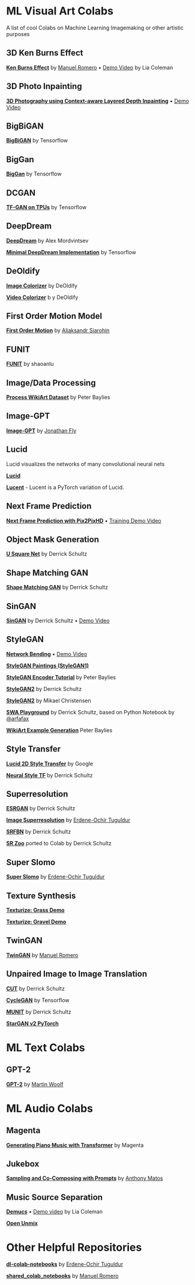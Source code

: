 # ML Visual Art Colabs
A list of cool Colabs on Machine Learning Imagemaking or other artistic purposes 

## 3D Ken Burns Effect
[**Ken Burns Effect**](https://colab.research.google.com/drive/1hxx4iSuAOyeI2gCL54vQkpEuBVrIv1hY) by [Manuel Romero](https://github.com/mrm8488/) • [Demo Video](https://youtu.be/DYsfitr-FdY) by Lia Coleman

## 3D Photo Inpainting
[**3D Photography using Context-aware Layered Depth Inpainting**](https://github.com/dvschultz/ml-art-colabs/blob/master/3D_Photo_Inpainting.ipynb) • [Demo Video](https://youtu.be/y3noI8fquLo)

## BigBiGAN
[**BigBiGAN**](https://colab.research.google.com/github/tensorflow/hub/blob/master/examples/colab/bigbigan_with_tf_hub.ipynb) by Tensorflow

## BigGan
[**BigGan**](https://colab.research.google.com/github/tensorflow/hub/blob/master/examples/colab/biggan_generation_with_tf_hub.ipynb) by Tensorflow

## DCGAN
[**TF-GAN on TPUs**](https://colab.research.google.com/github/tensorflow/gan/blob/master/tensorflow_gan/examples/colab_notebooks/tfgan_on_tpus.ipynb) by Tensorflow

## DeepDream
[**DeepDream**](https://colab.research.google.com/drive/1DWcrN9WXni58MbddvlShX0wF_oeo8W_0) by Alex Mordvintsev

[**Minimal DeepDream Implementation**](https://colab.research.google.com/github/tensorflow/docs/blob/master/site/en/tutorials/generative/deepdream.ipynb) by Tensorflow

## DeOldify
[**Image Colorizer**](https://colab.research.google.com/github/jantic/DeOldify/blob/master/ImageColorizerColab.ipynb) by DeOldify

[**Video Colorizer**](https://colab.research.google.com/github/jantic/DeOldify/blob/master/VideoColorizerColab.ipynb) b y DeOldify

## First Order Motion Model
[**First Order Motion**](https://colab.research.google.com/github/AliaksandrSiarohin/first-order-model/blob/master/demo.ipynb#scrollTo=UCMFMJV7K-ag) by [Aliaksandr Siarohin](https://github.com/AliaksandrSiarohin)

## FUNIT
[**FUNIT**](https://colab.research.google.com/github/shaoanlu/fewshot-face-translation-GAN/blob/master/colab_demo.ipynb#scrollTo=2gvoYSeCoghg) by shaoanlu

## Image/Data Processing
[**Process WikiArt Dataset**](https://github.com/pbaylies/stylegan2/blob/master/Process%20WikiArt%20Dataset.ipynb) by Peter Baylies

## Image-GPT
[**Image-GPT**](https://gist.github.com/JonathanFly/eb61f0d31680e1b890f3a53fbaf31384) by [Jonathan Fly](https://gist.github.com/JonathanFly)

## Lucid
Lucid visualizes the networks of many convolutional neural nets

[**Lucid**](https://colab.research.google.com/github/tensorflow/lucid/blob/master/notebooks/tutorial.ipynb)

[**Lucent**](https://colab.research.google.com/github/greentfrapp/lucent/blob/master/notebooks/tutorial.ipynb) - Lucent is a PyTorch variation of Lucid.

## Next Frame Prediction
[**Next Frame Prediction with Pix2PixHD**](https://github.com/dvschultz/ml-art-colabs/blob/master/Pix2PixHD_Next_Frame_Prediction.ipynb) • [Training Demo Video](https://www.youtube.com/watch?v=Gry1J3JhTP0)

## Object Mask Generation
[**U Square Net**](https://github.com/dvschultz/ai/blob/master/U_2_Net.ipynb) by Derrick Schultz

## Shape Matching GAN
[**Shape Matching GAN**](https://github.com/dvschultz/ShapeMatchingGAN/blob/master/ShapeMatchingGAN.ipynb) by Derrick Schultz

## SinGAN
[**SinGAN**](https://github.com/dvschultz/ai/blob/master/SinGAN.ipynb) by Derrick Schultz • [Demo Video](https://youtu.be/ukGmnVuYL84)

## StyleGAN
[**Network Bending**](https://github.com/dvschultz/ml-art-colabs/blob/master/Network_Bending_Static_Images.ipynb) • [Demo Video](https://www.youtube.com/watch?v=pSo-aLWTn14)

[**StyleGAN Paintings (StyleGAN1)**](https://colab.research.google.com/drive/1cFKK0CBnev2BF8z9BOHxePk7E-f7TtUi)

[**StyleGAN Encoder Tutorial**](https://github.com/pbaylies/stylegan2/blob/master/StyleGAN_Encoder_Tutorial.ipynb) by Peter Baylies

[**StyleGAN2**](https://github.com/dvschultz/ai/blob/master/StyleGAN2.ipynb) by Derrick Schultz

[**StyleGAN2**](https://colab.research.google.com/drive/1ShgW6wohEFQtqs_znMna3dzrcVoABKIH) by Mikael Christensen

[**SWA Playground**](https://github.com/dvschultz/ai/blob/master/SWA_playground.ipynb) by Derrick Schultz, based on Python Notebook by [@arfafax](https://github.com/arfafax/StyleGAN2_experiments/blob/master/StyleGAN2%20Network%20Interpolation.ipynb)

[**WikiArt Example Generation**](https://github.com/pbaylies/stylegan2/blob/master/WikiArt%20Example%20Generation.ipynb) Peter Baylies

## Style Transfer

[**Lucid 2D Style Transfer**](https://colab.research.google.com/github/tensorflow/lucid/blob/master/notebooks/differentiable-parameterizations/style_transfer_2d.ipynb) by Google

[**Neural Style TF**](https://github.com/dvschultz/ai/blob/master/neural_style_tf.ipynb) by Derrick Schultz

## Superresolution
[**ESRGAN**](https://github.com/dvschultz/ESRGAN/blob/master/ESRGAN.ipynb) by Derrick Schultz

[**Image Superresolution**](https://colab.research.google.com/github/tugstugi/dl-colab-notebooks/blob/master/notebooks/ISR_Prediction_Tutorial.ipynb) by [Erdene-Ochir Tuguldur](https://github.com/tugstugi)

[**SRFBN**](https://github.com/dvschultz/SRFBN_CVPR19/blob/master/SRFBN.ipynb) by Derrick Schultz

[**SR Zoo**](https://github.com/dvschultz/ai/blob/master/Super_Resolution_Zoo.ipynb) ported to Colab by Derrick Schultz

## Super Slomo
[**Super Slomo**](https://colab.research.google.com/github/tugstugi/dl-colab-notebooks/blob/master/notebooks/SuperSloMo.ipynb) by [Erdene-Ochir Tuguldur](https://github.com/tugstugi)

## Texture Synthesis
[**Texturize: Grass Demo**](https://github.com/photogeniq/texturize/blob/master/examples/Demo_Grass.ipynb)

[**Texturize: Gravel Demo**](https://github.com/photogeniq/texturize/blob/master/examples/Demo_Gravel.ipynb)

## TwinGAN
[**TwinGAN**](https://colab.research.google.com/github/mrm8488/shared_colab_notebooks/blob/master/TWINGAN_manu.ipynb) by [Manuel Romero](https://github.com/mrm8488/)

## Unpaired Image to Image Translation

[**CUT**](https://github.com/dvschultz/ml-art-colabs/blob/master/CUT.ipynb) by Derrick Schultz

[**CycleGAN**](https://colab.research.google.com/github/tensorflow/docs/blob/master/site/en/tutorials/generative/cyclegan.ipynb#scrollTo=ITZuApL56Mny) by Tensorflow

[**MUNIT**](https://github.com/dvschultz/MUNIT/blob/master/MUNIT.ipynb) by Derrick Schultz

[**StarGAN v2 PyTorch**](https://github.com/dvschultz/ml-art-colabs/blob/master/StarGAN_v2_pytorch.ipynb)

# ML Text Colabs
## GPT-2
[**GPT-2**](https://colab.research.google.com/drive/1VLG8e7YSEwypxU-noRNhsv5dW4NfTGce) by [Martin Woolf](https://minimaxir.com/)

# ML Audio Colabs
## Magenta
[**Generating Piano Music with Transformer**](https://colab.research.google.com/notebooks/magenta/piano_transformer/piano_transformer.ipynb#scrollTo=QI5g-x4foZls) by Magenta

## Jukebox
[**Sampling and Co-Composing with Prompts**](https://colab.research.google.com/github/anlexmatos/jukebox/blob/master/jukebox/Interacting_with_Jukebox.ipynb) by [Anthony Matos](https://github.com/anlexmatos)

## Music Source Separation

[**Demucs**](https://github.com/dvschultz/ml-art-colabs/blob/master/Demucs.ipynb) • [Demo video](https://youtu.be/tHxsqFcx7gw) by Lia Coleman

[**Open Unmix**](https://colab.research.google.com/drive/1mijF0zGWxN-KaxTnd0q6hayAlrID5fEQ)

# Other Helpful Repositories
[**dl-colab-notebooks**](https://github.com/tugstugi/dl-colab-notebooks) by [Erdene-Ochir Tuguldur](https://github.com/tugstugi)

[**shared_colab_notebooks**](https://github.com/mrm8488/shared_colab_notebooks) by [Manuel Romero](https://github.com/mrm8488/)


